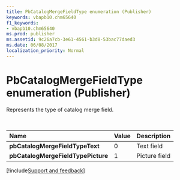 ```yaml
---
title: PbCatalogMergeFieldType enumeration (Publisher)
keywords: vbapb10.chm65640
f1_keywords:
- vbapb10.chm65640
ms.prod: publisher
ms.assetid: 9c26a7cb-3e61-4561-b3d8-53bac77daed3
ms.date: 06/08/2017
localization_priority: Normal
---
```



# PbCatalogMergeFieldType enumeration (Publisher)

Represents the type of catalog merge field.

<br/>

|Name|Value|Description|
|:-----|:-----|:-----|
| **pbCatalogMergeFieldTypeText**|0|Text field|
| **pbCatalogMergeFieldTypePicture**|1|Picture field|

[!include[Support and feedback](~/includes/feedback-boilerplate.md)]